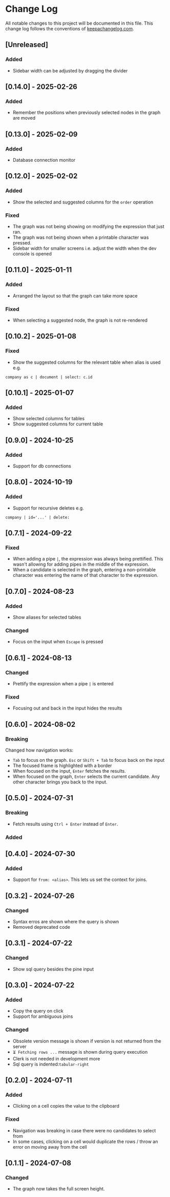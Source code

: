 # Change Log

All notable changes to this project will be documented in this file. This change
log follows the conventions of [keepachangelog.com](http://keepachangelog.com/).

## [Unreleased]

### Added

- Sidebar width can be adjusted by dragging the divider

## [0.14.0] - 2025-02-26

### Added

- Remember the positions when previously selected nodes in the graph are moved


## [0.13.0] - 2025-02-09

### Added
- Database connection monitor

## [0.12.0] - 2025-02-02
### Added

- Show the selected and suggested columns for the `order` operation

### Fixed

- The graph was not being showing on modifying the expression that just ran.
- The graph was not being shown when a printable character was pressed.
- Sidebar width for smaller screens i.e. adjust the width when the dev console is opened

## [0.11.0] - 2025-01-11

### Added

- Arranged the layout so that the graph can take more space

### Fixed
- When selecting a suggested node, the graph is not re-rendered

## [0.10.2] - 2025-01-08
### Fixed

- Show the suggested columns for the relevant table when alias is used e.g.

```
company as c | document | select: c.id
```

## [0.10.1] - 2025-01-07

### Added

- Show selected columns for tables
- Show suggested columns for current table

## [0.9.0] - 2024-10-25

### Added

- Support for db connections

## [0.8.0] - 2024-10-19

### Added

- Support for recursive deletes e.g.

```
company | id='...' | delete:
```

## [0.7.1] - 2024-09-22

### Fixed

- When adding a pipe `|`, the expression was always being prettified. This wasn't allowing for adding pipes in the middle of the expression.
- When a candidate is selected in the graph, entering a non-printable character was entering the name of that character to the expression.

## [0.7.0] - 2024-08-23

### Added

- Show aliases for selected tables

### Changed

- Focus on the input when `Escape` is pressed

## [0.6.1] - 2024-08-13

### Changed

- Prettify the expression when a pipe `|` is entered

### Fixed

- Focusing out and back in the input hides the results

## [0.6.0] - 2024-08-02

### Breaking

Changed how navigation works:

- `Tab` to focus on the graph. `Esc` or `Shift + Tab` to focus back on the input
- The focused frame is highlighted with a border
- When focused on the input, `Enter` fetches the results.
- When focused on the graph, `Enter` selects the current candidate. Any other character brings you back to the input.

## [0.5.0] - 2024-07-31

### Breaking

- Fetch results using `Ctrl + Enter` instead of `Enter`.

### Added

## [0.4.0] - 2024-07-30

### Added

- Support for `from: <alias>`. This lets us set the context for joins.

## [0.3.2] - 2024-07-26

### Changed

- Syntax erros are shown where the query is shown
- Removed deprecated code

## [0.3.1] - 2024-07-22

### Changed

- Show sql query besides the pine input

## [0.3.0] - 2024-07-22

### Added

- Copy the query on click
- Support for ambiguous joins

### Changed

- Obsolete version message is shown if version is not returned from the server
- `⏳ Fetching rows ...` message is shown during query execution
- Clerk is not needed in development more
- Sql query is indented:`tabular-right`

## [0.2.0] - 2024-07-11

### Added

- Clicking on a cell copies the value to the clipboard

### Fixed

- Navigation was breaking in case there were no candidates to select from
- In some cases, clicking on a cell would duplicate the rows / throw an error on moving away from the cell

## [0.1.1] - 2024-07-08

### Changed

- The graph now takes the full screen height.
